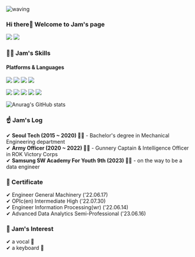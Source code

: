 ![waving](https://capsule-render.vercel.app/api?type=waving&height=180&text=Seojam!&fontAlign=80&fontAlignY=40&color=193549&fontColor=B897FF)

### Hi there👋 Welcome to Jam's page
<p>
  <a href="https://www.instagram.com/suhjam/" target="_blank"><img src="https://img.shields.io/badge/suhJam-E4405F.svg?&style=flat-square&logo=instagram&logoColor=white"/></a>
  <a href="mailto:sjh960815@gmail.com" target="_blank"><img src="https://img.shields.io/badge/sjh960815@gmail.com-EA4335.svg?&style=flat-square&logo=Gmail&logoColor=white"/></a>
</p>

### 🤸‍♂️ Jam's Skills
#### Platforms & Languages
<p>
  <img src="https://img.shields.io/badge/python-3776AB?style=flat-square&logo=python&logoColor=white"/>
  <img src="https://img.shields.io/badge/javascript-F7DF1E.svg?&style=flat-square&logo=javascript&logoColor=white"/>
  <img src="https://img.shields.io/badge/html5-E34F26.svg?&style=flat-square&logo=html5&logoColor=white"/>
  <img src="https://img.shields.io/badge/css3-1572B6.svg?&style=flat-square&logo=css3&logoColor=white"/>
</p>
<p>
  <img src="https://img.shields.io/badge/react-61DAFB.svg?&style=flat-square&logo=react&logoColor=white"/>
  <img src="https://img.shields.io/badge/vue.js-4FC08D.svg?&style=flat-square&logo=vue.js&logoColor=white"/>
  <img src="https://img.shields.io/badge/Next.js-000000.svg?&style=flat-square&logo=Next.js&logoColor=white"/>
  <img src="https://img.shields.io/badge/django-092E20.svg?&style=flat-square&logo=django&logoColor=white"/>
  <img src="https://img.shields.io/badge/mysql-4479A1.svg?&style=flat-square&logo=mysql&logoColor=white"/>
</p>

![Anurag's GitHub stats](https://github-readme-stats.vercel.app/api?username=JamSeo&show_icons=true&theme=flag-india)

### ☝ Jam's Log

✔ **Seoul Tech (2015 ~ 2020) 👨‍🎓** - Bachelor's degree in Mechanical Engineering department   
✔ **Army Officer (2020 ~ 2022) 💂‍♂️** - Gunnery Captain & Intelligence Officer in ROK Victory Corps   
✔ **Samsung SW Academy For Youth 9th (2023) 👨‍💼** - on the way to be a data engineer  

### 📗 Certificate  
✔ Engineer General Machinery ('22.06.17)  
✔ OPIc(en) Intermediate High ('22.07.30)  
✔ Engineer Information Processing(wr) ('22.06.14)  
✔ Advanced Data Analytics Semi-Professional ('23.06.16)   

### 👀 Jam's Interest
✔ a vocal 🎤   
✔ a keyboard 🎹 
